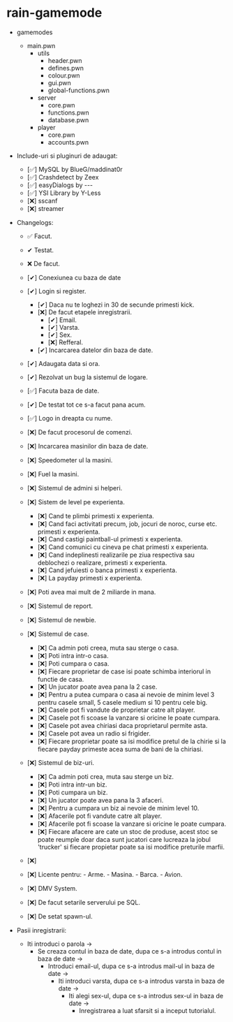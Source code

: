# rain-gamemode
- gamemodes
  - main.pwn
    - utils
      - header.pwn
      - defines.pwn
      - colour.pwn
      - gui.pwn
      - global-functions.pwn
    - server
      - core.pwn
      - functions.pwn
      - database.pwn
    - player
      - core.pwn
      - accounts.pwn

- Include-uri si pluginuri de adaugat:
  - [✅] MySQL by BlueG/maddinat0r
  - [✅] Crashdetect by Zeex
  - [✅] easyDialogs by ---
  - [✅] YSI Library by Y-Less
  - [❌] sscanf
  - [❌] streamer

- Changelogs:
  - ✅ Facut.
  - ✔ Testat.
  - ❌ De facut.

  - [✔] Conexiunea cu baza de date
  - [✔] Login si register.
     - [✔] Daca nu te loghezi in 30 de secunde primesti kick.
     - [❌] De facut etapele inregistrarii.
       - [✔] Email.
       - [✔] Varsta.
       - [✔] Sex.
       - [❌] Refferal.
     - [✔] Incarcarea datelor din baza de date.
  - [✔] Adaugata data si ora.
  - [✔] Rezolvat un bug la sistemul de logare.
  - [✅] Facuta baza de date.
  - [✔] De testat tot ce s-a facut pana acum.
  - [✅] Logo in dreapta cu nume.
  - [❌] De facut procesorul de comenzi.
  - [❌] Incarcarea masinilor din baza de date.
  - [❌] Speedometer ul la masini.
  - [❌] Fuel la masini.
  - [❌] Sistemul de admini si helperi.
  - [❌] Sistem de level pe experienta.
    - [❌] Cand te plimbi primesti x experienta.
    - [❌] Cand faci activitati precum, job, jocuri de noroc, curse etc. primesti x experienta.
    - [❌] Cand castigi paintball-ul primesti x experienta.
    - [❌] Cand comunici cu cineva pe chat primesti x experienta.
    - [❌] Cand indeplinesti realizarile pe ziua respectiva sau deblochezi o realizare, primesti x experienta.
    - [❌] Cand jefuiesti o banca primesti x experienta. 
    - [❌] La payday primesti x experienta.
  - [❌] Poti avea mai mult de 2 miliarde in mana. 
  - [❌] Sistemul de report.
  - [❌] Sistemul de newbie.
  - [❌] Sistemul de case.
    - [❌] Ca admin poti creea, muta sau sterge o casa.
    - [❌] Poti intra intr-o casa.
    - [❌] Poti cumpara o casa.
    - [❌] Fiecare proprietar de case isi poate schimba interiorul in functie de casa.
    - [❌] Un jucator poate avea pana la 2 case.
    - [❌] Pentru a putea cumpara o casa ai nevoie de minim level 3 pentru casele small, 5 casele medium si 10 pentru cele big.
    - [❌] Casele pot fi vandute de proprietar catre alt player.
    - [❌] Casele pot fi scoase la vanzare si oricine le poate cumpara.
    - [❌] Casele pot avea chiriasi daca proprietarul permite asta.
    - [❌] Casele pot avea un radio si frigider.  
    - [❌] Fiecare proprietar poate sa isi modifice pretul de la chirie si la fiecare payday primeste acea suma de bani de la chiriasi.
  - [❌] Sistemul de biz-uri.
    - [❌] Ca admin poti crea, muta sau sterge un biz.
    - [❌] Poti intra intr-un biz.
    - [❌] Poti cumpara un biz.
    - [❌] Un jucator poate avea pana la 3 afaceri.
    - [❌] Pentru a cumpara un biz ai nevoie de minim level 10.
    - [❌] Afacerile pot fi vandute catre alt player.
    - [❌] Afacerile pot fi scoase la vanzare si oricine le poate cumpara.
    - [❌] Fiecare afacere are cate un stoc de produse, acest stoc se poate reumple doar daca sunt jucatori care lucreaza la jobul 'trucker' si fiecare propietar poate sa isi modifice preturile marfii.
  - [❌] 
  - [❌] Licente pentru: - Arme.
                          - Masina.
                          - Barca.
                          - Avion.
  - [❌] DMV System.
  - [❌] De facut setarile serverului pe SQL.
  - [❌] De setat spawn-ul.

- Pasii inregistrarii: 
  - Iti introduci o parola ->
    - Se creaza contul in baza de date, dupa ce s-a introdus contul in baza de date ->
      - Introduci email-ul, dupa ce s-a introdus mail-ul in baza de date ->
        - Iti introduci varsta, dupa ce s-a introdus varsta in baza de date ->
          - Iti alegi sex-ul, dupa ce s-a introdus sex-ul in baza de date ->
            - Inregistrarea a luat sfarsit si a inceput tutorialul.
